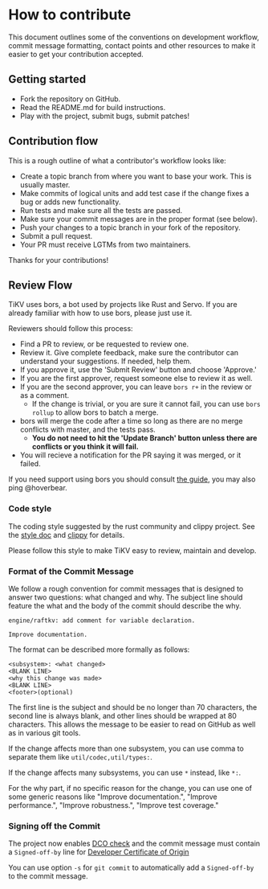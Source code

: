 # How to contribute

This document outlines some of the conventions on development workflow, commit message formatting, contact points and other
resources to make it easier to get your contribution accepted.

## Getting started

- Fork the repository on GitHub.
- Read the README.md for build instructions.
- Play with the project, submit bugs, submit patches!

## Contribution flow

This is a rough outline of what a contributor's workflow looks like:

- Create a topic branch from where you want to base your work. This is usually master.
- Make commits of logical units and add test case if the change fixes a bug or adds new functionality.
- Run tests and make sure all the tests are passed.
- Make sure your commit messages are in the proper format (see below).
- Push your changes to a topic branch in your fork of the repository.
- Submit a pull request.
- Your PR must receive LGTMs from two maintainers.

Thanks for your contributions!

## Review Flow

TiKV uses bors, a bot used by projects like Rust and Servo. If you are already familiar with how to use bors, please just use it.

Reviewers should follow this process:

- Find a PR to review, or be requested to review one.
- Review it. Give complete feedback, make sure the contributor can understand your suggestions. If needed, help them.
- If you approve it, use the 'Submit Review' button and choose 'Approve.'
- If you are the first approver, request someone else to review it as well.
- If you are the second approver, you can leave `bors r+` in the review or as a comment.
    + If the change is trivial, or you are sure it cannot fail, you can use `bors rollup` to allow bors to batch a merge.
- bors will merge the code after a time so long as there are no merge conflicts with master, and the tests pass.
    + **You do not need to hit the 'Update Branch' button unless there are conflicts or you think it will fail.**
- You will recieve a notification for the PR saying it was merged, or it failed.

If you need support using bors you should consult [the guide](https://bors.tech/documentation/getting-started/), you may also ping @hoverbear.

### Code style

The coding style suggested by the rust community and clippy project. See the [style doc](https://aturon.github.io/README.html) and [clippy](https://github.com/Manishearth/rust-clippy) for details.

Please follow this style to make TiKV easy to review, maintain and develop.

### Format of the Commit Message

We follow a rough convention for commit messages that is designed to answer two
questions: what changed and why. The subject line should feature the what and
the body of the commit should describe the why.

```
engine/raftkv: add comment for variable declaration.

Improve documentation.
```

The format can be described more formally as follows:

```
<subsystem>: <what changed>
<BLANK LINE>
<why this change was made>
<BLANK LINE>
<footer>(optional)
```

The first line is the subject and should be no longer than 70 characters, the
second line is always blank, and other lines should be wrapped at 80 characters.
This allows the message to be easier to read on GitHub as well as in various
git tools.

If the change affects more than one subsystem, you can use comma to separate them like `util/codec,util/types:`.

If the change affects many subsystems, you can use ```*``` instead, like ```*:```.

For the why part, if no specific reason for the change,
you can use one of some generic reasons like "Improve documentation.",
"Improve performance.", "Improve robustness.", "Improve test coverage."

### Signing off the Commit

The project now enables [DCO check](https://github.com/probot/dco#how-it-works) and the commit message must contain a `Signed-off-by` line for [Developer Certificate of Origin](https://developercertificate.org/)

You can use option `-s` for `git commit` to automatically add a `Signed-off-by` to the commit message. 
